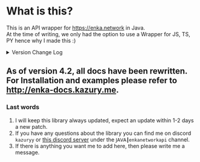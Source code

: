# What is this?

This is an API wrapper for https://enka.network in Java.
<br> At the time of writing, we only had the option to use a Wrapper for JS, TS, PY hence why I made this :)

<details>
<summary>Version Change Log</summary>

> Update - 04/04/2025 - Library Version: 5.5 | Genshin Impact Update
- Added new 5.5 [version data](<https://github.com/kazuryyx/EnkaNetworkAPI/commit/16f880e39066837b244b51d61b94190cb6eb7452>)

> Update - 26/02/2025 - Library Version: 5.4 | Honkai: Star Rail Update
- Added new 3.1 [version data](<https://github.com/kazuryyx/EnkaNetworkAPI/commit/973da8abe5a16e25101925f858ca504a3eaeea74>)
- ``EnkaNetworkAPI#setDefaultUIPath`` now requires you to supply a ``GameType`` and then the URL.
- ``EnkaNetworkBuilder#setBaseUrl`` has been removed because of top changes, use that instead.

> Update - 14/02/2025 - Library Version: 5.4 | Genshin Impact Update
- **BREAKING CHANGE**: Some packages regarding games have been moved, please check your imports.
- Added new 5.4 [version data](<https://github.com/kazuryyx/EnkaNetworkAPI/commit/4ecd3a4fb0c527d84d6cc2b7f0b83f582802a9dc>)
- Partly adds new classes for ZZZ, however it is half finished as I expected ZZZ API to come out before 5.4. 

**Note:** There have been other changes before these, only the latest 3 will show.
</details>

## As of version 4.2, all docs have been rewritten. For Installation and examples please refer to http://enka-docs.kazury.me.

### Last words
1. I will keep this library always updated, expect an update within 1-2 days a new patch.
2. If you have any questions about the library you can find me on discord ``kazuryy`` or [this discord server](https://discord.gg/CuXPVGJDhk) under the ``𝖩𝖠𝖵𝖠┃enkanetworkapi`` channel.
3. If there is anything you want me to add here, then please write me a message.

